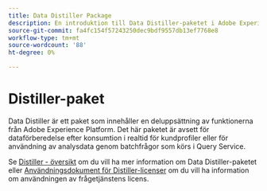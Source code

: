 ```yaml
---
title: Data Distiller Package
description: En introduktion till Data Distiller-paketet i Adobe Experience Platform.
source-git-commit: fa4fc154f57243250dec9bdf9557db13ef7768e8
workflow-type: tm+mt
source-wordcount: '88'
ht-degree: 0%

---
```


# Distiller-paket

Data Distiller är ett paket som innehåller en deluppsättning av funktionerna från Adobe Experience Platform. Det här paketet är avsett för dataförberedelse efter konsumtion i realtid för kundprofiler eller för användning av analysdata genom batchfrågor som körs i Query Service.

Se [Distiller - översikt](../data-distiller/overview.md) om du vill ha mer information om Data Distiller-paketet eller [Användningsdokument för Distiller-licenser](../data-distiller/license-usage.md) om du vill ha information om användningen av frågetjänstens licens.

